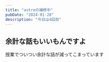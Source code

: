 ```yaml
---
title: "astroの補修中"
pubDate: "2024-01-28"
description: "今日は4回目"
---
```


## 余計な話もいいもんですよ

授業でついつい余計な話が減ってこまっています
